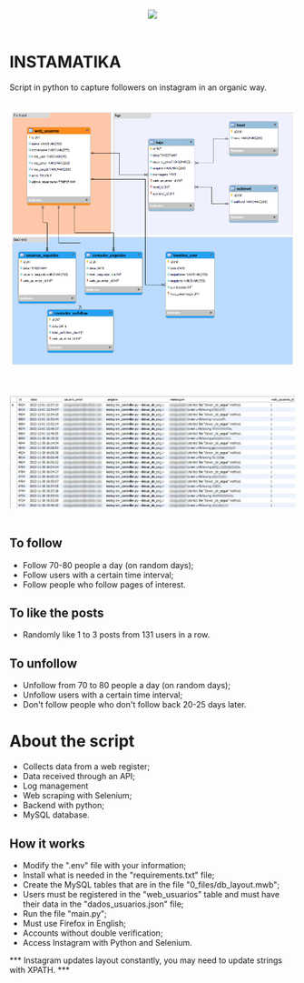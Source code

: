 <p align="center">
	<br />
 	<img src="/imagens/logo.png"/>
	<br />
	<br />
</p>

# INSTAMATIKA
Script in python to capture followers on instagram in an organic way.

<p align="center">
	<br />
 	<img src="/imagens/db_diagram.png"/>
	<br />
	<br />
</p>

<p align="center">
	<br />
 	<img src="/imagens/logs.png"/>
	<br />
	<br />
</p>

## To follow
- Follow 70-80 people a day (on random days);
- Follow users with a certain time interval;
- Follow people who follow pages of interest.

## To like the posts
- Randomly like 1 to 3 posts from 131 users in a row.

## To unfollow
- Unfollow from 70 to 80 people a day (on random days);
- Unfollow users with a certain time interval;
- Don't follow people who don't follow back 20-25 days later.

# About the script
- Collects data from a web register;
- Data received through an API;
- Log management
- Web scraping with Selenium;
- Backend with python;
- MySQL database.

## How it works
- Modify the ".env" file with your information;
- Install what is needed in the "requirements.txt" file;
- Create the MySQL tables that are in the file "0_files/db_layout.mwb";
- Users must be registered in the "web_usuarios" table and must have their data in the "dados_usuarios.json" file;
- Run the file "main.py";
- Must use Firefox in English;
- Accounts without double verification;
- Access Instagram with Python and Selenium.

*** Instagram updates layout constantly, you may need to update strings with XPATH. ***
